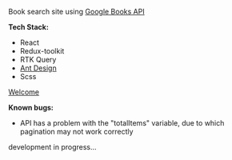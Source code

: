 Book search site using [Google Books API](https://books.google.pl/)

**Tech Stack:** 
- React
- Redux-toolkit 
- RTK Query
- [Ant Design](https://ant.design/)
- Scss

[Welcome](https://booklia.vercel.app/)

**Known bugs:**
- API has a problem with the "totalItems" variable, due to which pagination may not work correctly

development in progress...
